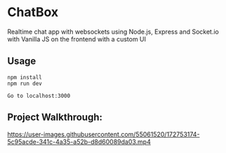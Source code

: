 # ChatBox
Realtime chat app with websockets using Node.js, Express and Socket.io with Vanilla JS on the frontend with a custom UI
## Usage
```
npm install
npm run dev

Go to localhost:3000
```
## Project Walkthrough:



https://user-images.githubusercontent.com/55061520/172753174-5c95acde-341c-4a35-a52b-d8d60089da03.mp4

